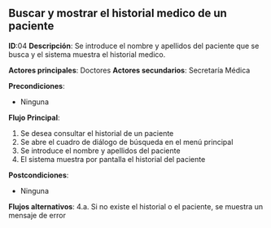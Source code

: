 ## Buscar y mostrar el historial medico de un paciente

**ID**:04
**Descripción**: Se introduce el nombre y apellidos del paciente que se busca y el sistema muestra el historial medico.

**Actores principales**: Doctores
**Actores secundarios**: Secretaría Médica

**Precondiciones**:
* Ninguna

**Flujo Principal**:
1. Se desea consultar el historial de un paciente
1. Se abre el cuadro de diálogo de búsqueda en el menú principal
1. Se introduce el nombre y apellidos del paciente
1. El sistema muestra por pantalla el historial del paciente

**Postcondiciones**:
* Ninguna

**Flujos alternativos**:
4.a. Si no existe el historial o el paciente, se muestra un mensaje de error
